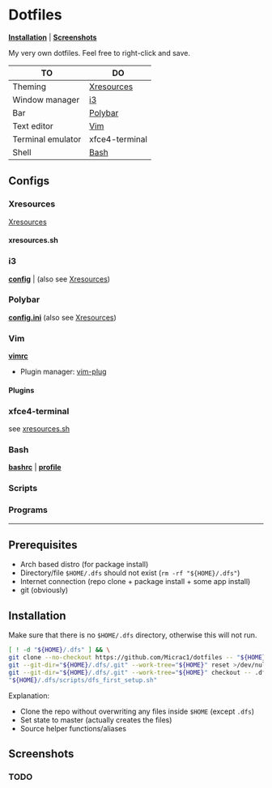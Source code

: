 # Dotfiles

**[Installation](#installation)** | **[Screenshots](#screenshots)**

My very own dotfiles. Feel free to right-click and save.

|TO|DO|
|-|-|
|Theming|[Xresources](#xresources)|
|Window manager|[i3](#i3)|
|Bar|[Polybar](#polybar)|
|Text editor|[Vim](#vim)|
|Terminal emulator|xfce4-terminal|
|Shell|[Bash](#bash)|

## Configs

### Xresources
[Xresources](.config/xresources/Xresources)

#### xresources.sh

### i3
**[config](.config/i3/config)** | (also see [Xresources](#xresources))

### Polybar
**[config.ini](.config/polybar/config.ini)** (also see [Xresources](#xresources))

### Vim
**[vimrc](.vim/vimrc)**
- Plugin manager: [vim-plug](https://github.com/junegunn/vim-plug)

#### Plugins

### xfce4-terminal
see [xresources.sh](#xresources.sh)

### Bash
**[bashrc](.vim/vimrc)** | **[profile](.profile)**

### Scripts

### Programs

---

## Prerequisites
- Arch based distro (for package install)
- Directory/file `$HOME/.dfs` should not exist (`rm -rf "${HOME}/.dfs"`)
- Internet connection (repo clone + package install + some app install)
- git (obviously)

## Installation

Make sure that there is no `$HOME/.dfs` directory, otherwise this will not run.

```sh
[ ! -d "${HOME}/.dfs" ] && \
git clone --no-checkout https://github.com/Micrac1/dotfiles -- "${HOME}/.dfs" && \
git --git-dir="${HOME}/.dfs/.git" --work-tree="${HOME}" reset >/dev/null && \
git --git-dir="${HOME}/.dfs/.git" --work-tree="${HOME}" checkout -- .dfs && \
"${HOME}/.dfs/scripts/dfs_first_setup.sh"
```

Explanation:
- Clone the repo without overwriting any files inside `$HOME` (except `.dfs`)
- Set state to master (actually creates the files)
- Source helper functions/aliases


## Screenshots
### TODO
